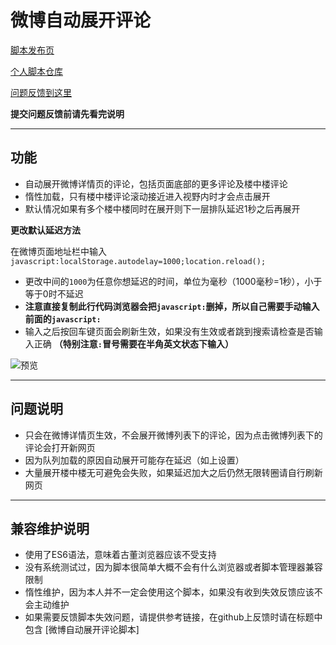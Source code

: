 微博自动展开评论
=======================

[脚本发布页](https://greasyfork.org/scripts/402388)

[个人脚本仓库](https://github.com/indefined/UserScripts)

[问题反馈到这里](https://github.com/indefined/UserScripts/issues)

**提交问题反馈前请先看完说明**

-------------------------
## 功能

- 自动展开微博详情页的评论，包括页面底部的更多评论及楼中楼评论
- 惰性加载，只有楼中楼评论滚动接近进入视野内时才会点击展开
- 默认情况如果有多个楼中楼同时在展开则下一层排队延迟1秒之后再展开

**更改默认延迟方法**

在微博页面地址栏中输入 `javascript:localStorage.autodelay=1000;location.reload();`
  - 更改中间的`1000`为任意你想延迟的时间，单位为毫秒（1000毫秒=1秒），小于等于0时不延迟
  - **注意直接复制此行代码浏览器会把`javascript:`删掉，所以自己需要手动输入前面的`javascript:`**
  - 输入之后按回车键页面会刷新生效，如果没有生效或者跳到搜索请检查是否输入正确 **（特别注意`:`冒号需要在半角英文状态下输入）**

![预览](https://greasyfork.org/system/screenshots/screenshots/000/020/676/original/preview.jpg)

-------------------------
## 问题说明

- 只会在微博详情页生效，不会展开微博列表下的评论，因为点击微博列表下的评论会打开新网页
- 因为队列加载的原因自动展开可能存在延迟（如上设置）
- 大量展开楼中楼无可避免会失败，如果延迟加大之后仍然无限转圈请自行刷新网页

-------------------------
## 兼容维护说明

- 使用了ES6语法，意味着古董浏览器应该不受支持
- 没有系统测试过，因为脚本很简单大概不会有什么浏览器或者脚本管理器兼容限制
- 惰性维护，因为本人并不一定会使用这个脚本，如果没有收到失效反馈应该不会主动维护
- 如果需要反馈脚本失效问题，请提供参考链接，在github上反馈时请在标题中包含 [微博自动展开评论脚本]
